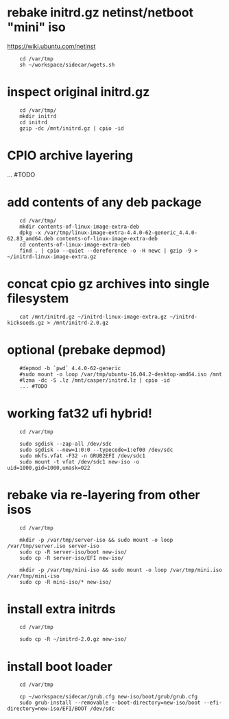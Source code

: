 # rebake initrd.gz netinst/netboot "mini" iso

https://wiki.ubuntu.com/netinst

        cd /var/tmp
        sh ~/workspace/sidecar/wgets.sh

# inspect original initrd.gz

        cd /var/tmp/
        mkdir initrd
        cd initrd
        gzip -dc /mnt/initrd.gz | cpio -id 

# CPIO archive layering

... #TODO

# add contents of any deb package

        cd /var/tmp/
        mkdir contents-of-linux-image-extra-deb
        dpkg -x /var/tmp/linux-image-extra-4.4.0-62-generic_4.4.0-62.83_amd64.deb contents-of-linux-image-extra-deb
        cd contents-of-linux-image-extra-deb
        find . | cpio --quiet --dereference -o -H newc | gzip -9 > ~/initrd-linux-image-extra.gz

# concat cpio gz archives into single filesystem

        cat /mnt/initrd.gz ~/initrd-linux-image-extra.gz ~/initrd-kickseeds.gz > /mnt/initrd-2.0.gz

# optional (prebake depmod)

        #depmod -b `pwd` 4.4.0-62-generic
        #sudo mount -o loop /var/tmp/ubuntu-16.04.2-desktop-amd64.iso /mnt
        #lzma -dc -S .lz /mnt/casper/initrd.lz | cpio -id
        ... #TODO

# working fat32 ufi hybrid!

        cd /var/tmp

        sudo sgdisk --zap-all /dev/sdc
        sudo sgdisk --new=1:0:0 --typecode=1:ef00 /dev/sdc
        sudo mkfs.vfat -F32 -n GRUB2EFI /dev/sdc1
        sudo mount -t vfat /dev/sdc1 new-iso -o uid=1000,gid=1000,umask=022

# rebake via re-layering from other isos

        cd /var/tmp

        mkdir -p /var/tmp/server-iso && sudo mount -o loop /var/tmp/server.iso server-iso
        sudo cp -R server-iso/boot new-iso/
        sudo cp -R server-iso/EFI new-iso/

        mkdir -p /var/tmp/mini-iso && sudo mount -o loop /var/tmp/mini.iso /var/tmp/mini-iso
        sudo cp -R mini-iso/* new-iso/

# install extra initrds

        cd /var/tmp

        sudo cp -R ~/initrd-2.0.gz new-iso/

# install boot loader

        cd /var/tmp

        cp ~/workspace/sidecar/grub.cfg new-iso/boot/grub/grub.cfg
        sudo grub-install --removable --boot-directory=new-iso/boot --efi-directory=new-iso/EFI/BOOT /dev/sdc
